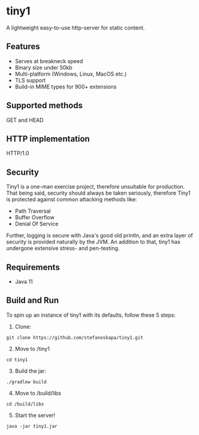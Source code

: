 # tiny1
A lightweight easy-to-use http-server for static content.

## Features
* Serves at breakneck speed
* Binary size under 50kb
* Multi-platform (Windows, Linux, MacOS etc.)
* TLS support 
* Build-in MIME types for 900+ extensions

## Supported methods
GET and HEAD

## HTTP implementation
HTTP/1.0

## Security
Tiny1 is a one-man exercise project, therefore unsuitable for 
production. 
That being said, security should always be taken seriously, therefore
Tiny1 is protected against common attacking methods like:

* Path Traversal
* Buffer Overflow
* Denial Of Service

Further, logging is secure with Java's good old println, and
an extra layer of security is provided naturally by the JVM.
An addition to that, tiny1 has undergone extensive stress-
and pen-testing.

## Requirements
* Java 11

## Build and Run
To spin up an instance of tiny1 with its defaults, follow these 5 steps:

1. Clone:

`git clone https://github.com/stefanoskapa/tiny1.git`

2. Move to /tiny1

`cd tiny1`

3. Build the jar:

`./gradlew build`

4. Move to /build/libs 

`cd /build/libs`

5. Start the server!

`java -jar tiny1.jar` 





